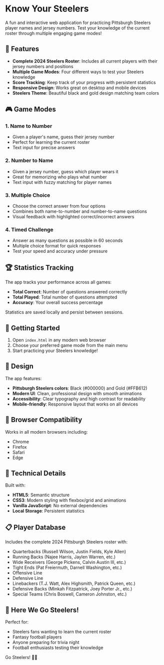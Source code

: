 # Know Your Steelers

A fun and interactive web application for practicing Pittsburgh Steelers player names and jersey numbers. Test your knowledge of the current roster through multiple engaging game modes!

## 🏈 Features

- **Complete 2024 Steelers Roster**: Includes all current players with their jersey numbers and positions
- **Multiple Game Modes**: Four different ways to test your Steelers knowledge
- **Score Tracking**: Keep track of your progress with persistent statistics
- **Responsive Design**: Works great on desktop and mobile devices
- **Steelers Theme**: Beautiful black and gold design matching team colors

## 🎮 Game Modes

### 1. Name to Number
- Given a player's name, guess their jersey number
- Perfect for learning the current roster
- Text input for precise answers

### 2. Number to Name
- Given a jersey number, guess which player wears it
- Great for memorizing who plays what number
- Text input with fuzzy matching for player names

### 3. Multiple Choice
- Choose the correct answer from four options
- Combines both name-to-number and number-to-name questions
- Visual feedback with highlighted correct/incorrect answers

### 4. Timed Challenge
- Answer as many questions as possible in 60 seconds
- Multiple choice format for quick responses
- Test your speed and accuracy under pressure

## 🏆 Statistics Tracking

The app tracks your performance across all games:
- **Total Correct**: Number of questions answered correctly
- **Total Played**: Total number of questions attempted
- **Accuracy**: Your overall success percentage

Statistics are saved locally and persist between sessions.

## 🚀 Getting Started

1. Open `index.html` in any modern web browser
2. Choose your preferred game mode from the main menu
3. Start practicing your Steelers knowledge!

## 🎨 Design

The app features:
- **Pittsburgh Steelers colors**: Black (#000000) and Gold (#FFB612)
- **Modern UI**: Clean, professional design with smooth animations
- **Accessibility**: Clear typography and high contrast for readability
- **Mobile-friendly**: Responsive layout that works on all devices

## 📱 Browser Compatibility

Works in all modern browsers including:
- Chrome
- Firefox
- Safari
- Edge

## 🔧 Technical Details

Built with:
- **HTML5**: Semantic structure
- **CSS3**: Modern styling with flexbox/grid and animations
- **Vanilla JavaScript**: No external dependencies
- **Local Storage**: Persistent statistics

## 📋 Player Database

Includes the complete 2024 Pittsburgh Steelers roster with:
- Quarterbacks (Russell Wilson, Justin Fields, Kyle Allen)
- Running Backs (Najee Harris, Jaylen Warren, etc.)
- Wide Receivers (George Pickens, Calvin Austin III, etc.)
- Tight Ends (Pat Freiermuth, Darnell Washington, etc.)
- Offensive Line
- Defensive Line
- Linebackers (T.J. Watt, Alex Highsmith, Patrick Queen, etc.)
- Defensive Backs (Minkah Fitzpatrick, Joey Porter Jr., etc.)
- Special Teams (Chris Boswell, Cameron Johnston, etc.)

## 🏈 Here We Go Steelers!

Perfect for:
- Steelers fans wanting to learn the current roster
- Fantasy football players
- Anyone preparing for trivia night
- Football enthusiasts testing their knowledge

Go Steelers! 🖤💛
